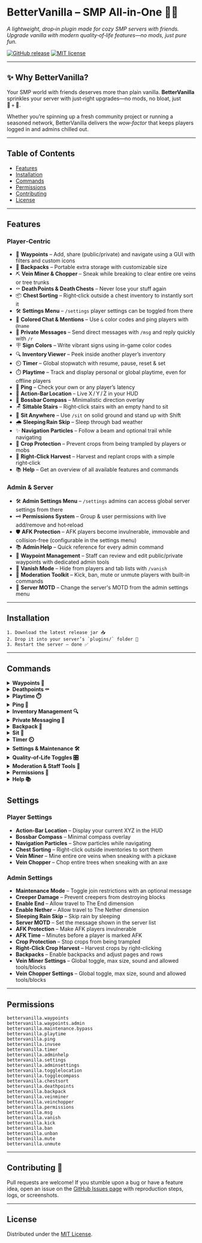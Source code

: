 # BetterVanilla – SMP All‑in‑One 🍦✨

_A lightweight, drop‑in plugin made for cozy SMP servers with friends. Upgrade vanilla with modern quality‑of‑life features—no mods, just pure fun._

[![GitHub release](https://img.shields.io/github/v/release/davidstoegmueller/bettervanilla?style=flat-round)](https://github.com/davidstoegmueller/bettervanilla/releases)
[![MIT license](https://img.shields.io/badge/License-MIT-yellow.svg?style=flat-round)](LICENSE)

---

## ✨ Why BetterVanilla?

Your SMP world with friends deserves more than plain vanilla. **BetterVanilla** sprinkles your server with just‑right upgrades—no mods, no bloat, just 🍦 + 🚀.

Whether you’re spinning up a fresh community project or running a seasoned network, BetterVanilla delivers the _wow‑factor_ that keeps players logged in and admins chilled out.

---

## Table of Contents

- [Features](#features)
- [Installation](#installation)
- [Commands](#commands)
- [Permissions](#permissions)
- [Contributing](#contributing)
- [License](#license)

---

## Features

### Player‑Centric

- 🧭 **Waypoints** – Add, share (public/private) and navigate using a GUI with filters and custom icons
- 🎒 **Backpacks** – Portable extra storage with customizable size
- ⛏️ **Vein Miner & Chopper** – Sneak while breaking to clear entire ore veins or tree trunks
- ⚰️ **Death Points & Death Chests** – Never lose your stuff again
- 📦 **Chest Sorting** – Right‑click outside a chest inventory to instantly sort it
- 🛠️ **Settings Menu** – `/settings` player settings can be toggled from there
- 🎨 **Colored Chat & Mentions** – Use `&` color codes and ping players with `@name`
- 💬 **Private Messages** – Send direct messages with `/msg` and reply quickly with `/r`
- 🪧 **Sign Colors** – Write vibrant signs using in-game color codes
- 🔍 **Inventory Viewer** – Peek inside another player’s inventory
- ⏲️ **Timer** – Global stopwatch with resume, pause, reset & set
- ⏱️ **Playtime** – Track and display personal or global playtime, even for offline players
- 📡 **Ping** – Check your own or any player’s latency
- 📍 **Action‑Bar Location** – Live X / Y / Z in your HUD
- 🧭 **Bossbar Compass** – Minimalistic direction overlay
- 🪑 **Sittable Stairs** – Right‑click stairs with an empty hand to sit
- 🧘 **Sit Anywhere** – Use `/sit` on solid ground and stand up with Shift
- 🌧️ **Sleeping Rain Skip** – Sleep through bad weather
- ✨ **Navigation Particles** – Follow a beam and optional trail while navigating
- 🌾 **Crop Protection** – Prevent crops from being trampled by players or mobs
- 🌱 **Right‑Click Harvest** – Harvest and replant crops with a simple right‑click
- 📚 **Help** – Get an overview of all available features and commands

### Admin & Server

- 🛠️ **Admin Settings Menu** – `/settings` admins can access global server settings from there
- 🗝️ **Permissions System** – Group & user permissions with live add/remove and hot‑reload
- 🛡️ **AFK Protection** – AFK players become invulnerable, immovable and collision-free (configurable in the settings menu)
- 📚 **Admin Help** – Quick reference for every admin command
- 🧭 **Waypoint Management** – Staff can review and edit public/private waypoints with dedicated admin tools
- 🫥 **Vanish Mode** – Hide from players and tab lists with `/vanish`
- 🚨 **Moderation Toolkit** – Kick, ban, mute or unmute players with built-in commands
- 💬 **Server MOTD** – Change the server's MOTD from the admin settings menu

---

## Installation

```text
1. Download the latest release jar 📥
2. Drop it into your server’s `plugins/` folder 📂
3. Restart the server – done ✅
```

---

## Commands

<details><summary><strong>Waypoints 🧭</strong></summary>

| Command                            | Description                           |
| ---------------------------------- | ------------------------------------- |
| 🧭 `/waypoints` or `/wp`           | Open the waypoint GUI                 |
| 👥 `/waypoints player <player>`    | Navigate to another player's location |
| 🎯 `/waypoints coords <x> <y> <z>` | Navigate to specific coordinates      |
| ❓ `/waypoints help`               | Show available waypoint actions       |

_Swap between public/private filters, share visibility, and cancel navigation directly from the GUI tools._

</details>

<details><summary><strong>Deathpoints ⚰️</strong></summary>

| Command                    | Description           |
| -------------------------- | --------------------- |
| ⚰️ `/deathpoints` or `/dp` | Open death‑points GUI |

_Manage navigation, teleport, and cancel directly inside the GUI._

</details>

<details><summary><strong>Playtime ⏱️</strong></summary>

| Command                 | Description                       |
| ----------------------- | --------------------------------- |
| ⏱️ `/playtime` or `/pt` | Display your playtime             |
| ⏱️ `/playtime <player>` | Display another player's playtime |

_Browse a head-based GUI with every player listed; left-click to receive detailed total, active, and AFK time summaries._

</details>

<details><summary><strong>Ping 📡</strong></summary>

| Command             | Description                   |
| ------------------- | ----------------------------- |
| 📡 `/ping`          | Display your ping             |
| 📡 `/ping <player>` | Display another player's ping |

</details>

<details><summary><strong>Inventory Management 🔍</strong></summary>

| Command               | Description                          |
| --------------------- | ------------------------------------ |
| 🧳 `/invsee <player>` | View the inventory of another player |

</details>
<details><summary><strong>Private Messaging 💬</strong></summary>

| Command                      | Description                              |
| ---------------------------- | ---------------------------------------- |
| 💬 `/msg <player> <message>` | Send a private message to another player |
| 🔁 `/r <message>`            | Reply to the last private message        |

</details>
<details><summary><strong>Backpack 🎒</strong></summary>

| Command                 | Description        |
| ----------------------- | ------------------ |
| 🎒 `/backpack` or `/bp` | Open your backpack |

</details>
<details><summary><strong>Sit 🧘</strong></summary>

| Command   | Description                                      |
| --------- | ------------------------------------------------ |
| 🧘 `/sit` | Sit down on the spot; press Shift to stand again |

</details>

<details><summary><strong>Timer ⏲️</strong></summary>

| Command                | Description                      |
| ---------------------- | -------------------------------- |
| ▶️ `/timer resume`     | Resume the timer                 |
| ⏸️ `/timer pause`      | Pause the timer                  |
| 🔄 `/timer reset`      | Reset the timer                  |
| ⏲️ `/timer set <time>` | Set the timer to a specific time |

</details>

<details><summary><strong>Settings & Maintenance 🛠️</strong></summary>

| Command                  | Description             |
| ------------------------ | ----------------------- |
| 🔧 `/settings` or `/set` | Open your settings menu |

</details>

<details><summary><strong>Quality‑of‑Life Toggles 🎛️</strong></summary>

| Command                       | Description                        |
| ----------------------------- | ---------------------------------- |
| 🗺️ `/togglelocation` or `/tl` | Enable/disable action‑bar location |
| 🧭 `/togglecompass` or `/tc`  | Enable/disable bossbar compass     |

</details>
<details><summary><strong>Moderation & Staff Tools 🚨</strong></summary>

| Command                                 | Description                                           |
| --------------------------------------- | ----------------------------------------------------- |
| 🚨 `/kick <player> [reason]`            | Kick a player with an optional explanation            |
| ⛔ `/ban <player> [duration] [reason]`  | Temporarily or permanently ban a player               |
| ✅ `/unban <player>`                    | Remove a player's ban                                 |
| 🔇 `/mute <player> [duration] [reason]` | Temporarily or permanently mute chat for a player     |
| 🔊 `/unmute <player>`                   | Lift an active mute                                   |
| 🫥 `/vanish`                             | Toggle vanish mode to hide from players and tab lists |

_Duration arguments support combined `d`, `h`, `m`, and `s` suffixes (e.g. `1d2h30m`)._

</details>

<details><summary><strong>Permissions 🔑</strong></summary>

| Command                                                 | Description                             |
| ------------------------------------------------------- | --------------------------------------- |
| 🔑 `/permissions` or `/perms`                           | Permissions usage message               |
| ➕ `/permissions group addperm <group> <permission>`    | Add permission to a group               |
| ➖ `/permissions group removeperm <group> <permission>` | Remove permission from a group          |
| ❌ `/permissions group delete <group>`                  | Delete a permission group               |
| ➕ `/permissions user addperm <user> <permission>`      | Add permission to a user                |
| ➖ `/permissions user removeperm <user> <permission>`   | Remove permission from a user           |
| 🔄 `/permissions user setgroup <user> <group>`          | Set a user's group                      |
| 📋 `/permissions assignments`                           | List all group & user assignments       |
| 📋 `/permissions list`                                  | List all available permissions          |
| 🔄 `/permissions reload`                                | Reload the permissions config & reapply |

_Use `/permissions reload` to apply permission changes without requiring players to rejoin._

</details>

<details><summary><strong>Help 📚</strong></summary>

| Command         | Description                    |
| --------------- | ------------------------------ |
| 📖 `/adminhelp` | List all admin commands        |
| 📖 `/help`      | In‑game help for BetterVanilla |

</details>

## Settings

### Player Settings

- **Action-Bar Location** – Display your current XYZ in the HUD
- **Bossbar Compass** – Minimal compass overlay
- **Navigation Particles** – Show particles while navigating
- **Chest Sorting** – Right-click outside inventories to sort them
- **Vein Miner** – Mine entire ore veins when sneaking with a pickaxe
- **Vein Chopper** – Chop entire trees when sneaking with an axe

### Admin Settings

- **Maintenance Mode** – Toggle join restrictions with an optional message
- **Creeper Damage** – Prevent creepers from destroying blocks
- **Enable End** – Allow travel to The End dimension
- **Enable Nether** – Allow travel to The Nether dimension
- **Sleeping Rain Skip** – Skip rain by sleeping
- **Server MOTD** – Set the message shown in the server list
- **AFK Protection** – Make AFK players invulnerable
- **AFK Time** – Minutes before a player is marked AFK
- **Crop Protection** – Stop crops from being trampled
- **Right-Click Crop Harvest** – Harvest crops by right-clicking
- **Backpacks** – Enable backpacks and adjust pages and rows
- **Vein Miner Settings** – Global toggle, max size, sound and allowed tools/blocks
- **Vein Chopper Settings** – Global toggle, max size, sound and allowed tools/blocks

---

## Permissions

```
bettervanilla.waypoints
bettervanilla.waypoints.admin
bettervanilla.maintenance.bypass
bettervanilla.playtime
bettervanilla.ping
bettervanilla.invsee
bettervanilla.timer
bettervanilla.adminhelp
bettervanilla.settings
bettervanilla.adminsettings
bettervanilla.togglelocation
bettervanilla.togglecompass
bettervanilla.chestsort
bettervanilla.deathpoints
bettervanilla.backpack
bettervanilla.veinminer
bettervanilla.veinchopper
bettervanilla.permissions
bettervanilla.msg
bettervanilla.vanish
bettervanilla.kick
bettervanilla.ban
bettervanilla.unban
bettervanilla.mute
bettervanilla.unmute
```

---

## Contributing 🤝

Pull requests are welcome! If you stumble upon a bug or have a feature idea, open an issue on the [GitHub Issues page](https://github.com/davidstoegmueller/bettervanilla/issues) with reproduction steps, logs, or screenshots.

---

## License

Distributed under the [MIT License](LICENSE).
